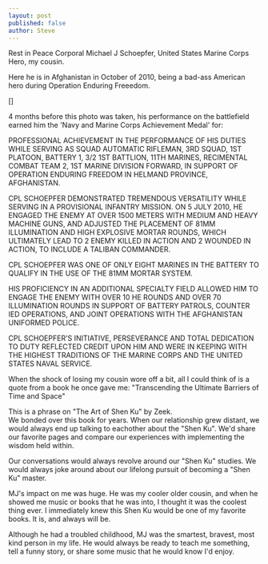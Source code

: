 ```yaml
---
layout: post
published: false
author: Steve  
---
```

Rest in Peace Corporal Michael J Schoepfer, United States Marine Corps Hero, my cousin.  

Here he is in Afghanistan in October of 2010, being a bad-ass American hero during Operation Enduring Freeedom. 

[]

4 months before this photo was taken, his performance on the battlefield earned him the 'Navy and Marine Corps Achievement Medal' for: 

PROFESSIONAL ACHIEVEMENT IN THE PERFORMANCE OF HIS DUTIES WHILE SERVING AS SQUAD AUTOMATIC RIFLEMAN, 3RD SQUAD, 1ST PLATOON, BATTERY 1,  3/2 1ST BATTLION, 11TH MARINES, RECIMENTAL COMBAT TEAM 2, 1ST MARINE DIVISION FORWARD, IN SUPPORT OF OPERATION ENDURING FREEDOM IN HELMAND PROVINCE, AFGHANISTAN. 


CPL SCHOEPFER DEMONSTRATED TREMENDOUS VERSATILITY WHILE SERVING IN A PROVISIONAL INFANTRY MISSION. 
ON 5 JULY 2010, HE ENGAGED THE ENEMY AT OVER 1500 METERS WITH MEDIUM AND HEAVY MACHINE GUNS, AND ADJUSTED THE PLACEMENT OF 81MM ILLUMINATION AND HIGH EXPLOSIVE MORTAR ROUNDS, WHICH ULTIMATELY LEAD TO 2 ENEMY KILLED IN ACTION AND 2 WOUNDED IN ACTION, TO INCLUDE A TALIBAN COMMANDER. 

CPL SCHOEPFER WAS ONE OF ONLY EIGHT MARINES IN THE BATTERY TO QUALIFY IN THE USE OF THE 81MM MORTAR SYSTEM.

HIS PROFICIENCY IN AN ADDITIONAL SPECIALTY FIELD ALLOWED HIM TO ENGAGE THE ENEMY WITH OVER 10 HE ROUNDS AND OVER 70 ILLUMINATION ROUNDS IN SUPPORT OF BATTERY PATROLS, COUNTER IED OPERATIONS, AND JOINT OPERATIONS WITH THE AFGHANISTAN UNIFORMED POLICE. 

CPL SCHOEPFER'S INITIATIVE, PERSEVERANCE AND TOTAL DEDICATION TO DUTY REFLECTED CREDIT UPON HIM AND WERE IN KEEPING WITH THE HIGHEST TRADITIONS OF THE MARINE CORPS AND THE UNITED STATES NAVAL SERVICE. 




When the shock of losing my cousin wore off a bit, all I could think of is a quote from a book he once gave me: "Transcending the Ultimate Barriers of Time and Space"

This is a phrase on "The Art of Shen Ku" by Zeek.  
We bonded over this book for years. 
When our relationship grew distant, we would always end up talking to eachother about the "Shen Ku". 
We'd share our favorite pages and compare our experiences with implementing the wisdom held within. 

Our conversations would always revolve around our "Shen Ku" studies. 
We would always joke around about our lifelong pursuit of becoming a "Shen Ku" master.   

MJ's impact on me was huge. He was my cooler older cousin, and when he showed me music or books that he was into, I thought it was the coolest thing ever. I immediately knew this Shen Ku would be one of my favorite books. It is, and always will be. 

Although he had a troubled childhood, MJ was the smartest, bravest, most kind person in my life.
He would always be ready to teach me something, tell a funny story, or share some music that he would know I'd enjoy.  
